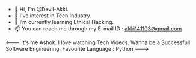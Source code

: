 - 👋 Hi, I’m @Devil-Akki.
- 👀 I've interest in Tech Industry.
- 🌱 I’m currently learning Ethical Hacking.
- 📫 You can reach me through my E-mail ID : akki141103@gmail.com

<---
It's me Ashok.
I love watching Tech Videos.
Wanna be a Successfull Software Engineering.
Favourite Language : Python
--->
